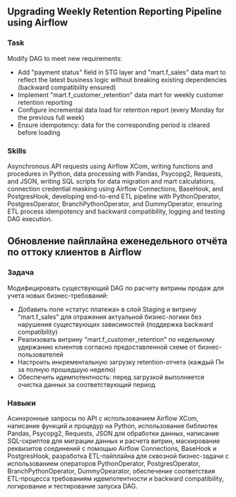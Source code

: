 ## Upgrading Weekly Retention Reporting Pipeline using Airflow

### Task

Modify DAG to meet new requirements:
- Add "payment status" field in STG layer and "mart.f_sales" data mart to reflect the latest business logic without breaking existing dependencies (backward compatibility ensured)
- Implement "mart.f_customer_retention" data mart for weekly customer retention reporting
- Configure incremental data load for retention report (every Monday for the previous full week)
- Ensure idempotency: data for the corresponding period is cleared before loading

### Skills

Asynchronous API requests using Airflow XCom, writing functions and procedures in Python, data processing with Pandas, Psycopg2, Requests, and JSON, writing SQL scripts for data migration and mart calculations, connection credential masking using Airflow Connections, BaseHook, and PostgresHook, developing end-to-end ETL pipeline with PythonOperator, PostgresOperator, BranchPythonOperator, and DummyOperator, ensuring ETL process idempotency and backward compatibility, logging and testing DAG execution.

## Обновление пайплайна еженедельного отчёта по оттоку клиентов в Airflow

### Задача

Модифицировать существующий DAG по расчету витрины продаж для учета новых бизнес-требований:
- Добавить поле «статус платежа» в слой Staging и витрину "mart.f_sales" для отражения актуальной бизнес-логики без нарушения существующих зависимостей (поддержка backward compatibility)
- Реализовать витрину "mart.f_customer_retention" по недельному удержанию клиентов согласно предоставленной схеме от бизнес-пользователей
- Настроить инкрементальную загрузку retention-отчета (каждый Пн за полную прошедшую неделю)
- Обеспечить идемпотентность: перед загрузкой выполняется очистка данных за соответствующий период

### Навыки

Асинхронные запросы по API с использованием Airflow XCom, написание функций и процедур на Python, использование библиотек Pandas, Psycopg2, Requests, JSON для обработки данных, написание SQL-скриптов для миграции данных и расчета витрин, маскирование реквизитов соединений с помощью Airflow Connections, BaseHook и PostgresHook, разработка ETL-пайплайна для сквозной бизнес-задачи с использованием операторов PythonOperator, PostgresOperator, BranchPythonOperator, DummyOpearator, обеспечение соответствия ETL-процесса требованиям идемпотентности и backward compatibility, логирование и тестирование запуска DAG.
